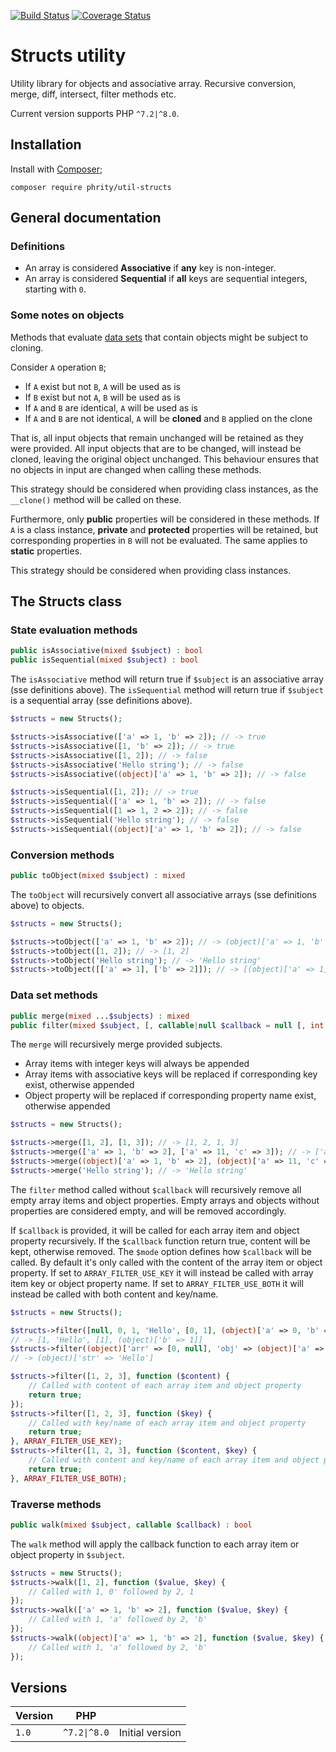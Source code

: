 [![Build Status](https://travis-ci.com/sirn-se/phrity-util-structs.svg?branch=main)](https://travis-ci.com/sirn-se/phrity-util-structs)
[![Coverage Status](https://coveralls.io/repos/github/sirn-se/phrity-util-structs/badge.svg?branch=main)](https://coveralls.io/github/sirn-se/phrity-util-structs?branch=main)

# Structs utility

Utility library for objects and associative array. Recursive conversion, merge, diff, intersect, filter methods etc.

Current version supports PHP `^7.2|^8.0`.

## Installation

Install with [Composer](https://getcomposer.org/);
```
composer require phrity/util-structs
```

## General documentation

### Definitions

* An array is considered **Associative** if **any** key is non-integer.
* An array is considered **Sequential** if **all** keys are sequential integers, starting with `0`.

### Some notes on objects

Methods that evaluate [data sets](https://en.wikipedia.org/wiki/Algebra_of_sets) that contain objects might be subject to cloning.

Consider `A` operation `B`;
* If `A` exist but not `B`, `A` will be used as is
* If `B` exist but not `A`, `B` will be used as is
* If `A` and `B` are identical, `A` will be used as is
* If `A` and `B` are not identical, `A` will be **cloned** and `B` applied on the clone

That is, all input objects that remain unchanged will be retained as they were provided.
All input objects that are to be changed, will instead be cloned, leaving the original object unchanged.
This behaviour ensures that no objects in input are changed when calling these methods.

This strategy should be considered when providing class instances, as the `__clone()` method will be called on these.

Furthermore, only **public** properties will be considered in these methods.
If `A` is a class instance, **private** and **protected** properties will be retained,
but corresponding properties in `B` will not be evaluated. The same applies to **static** properties.

This strategy should be considered when providing class instances.

## The Structs class

### State evaluation methods

```php
public isAssociative(mixed $subject) : bool
public isSequential(mixed $subject) : bool
```

The `isAssociative` method will return true if `$subject` is an associative array (sse definitions above).
The `isSequential` method will return true if `$subject` is a sequential array (sse definitions above).

```php
$structs = new Structs();

$structs->isAssociative(['a' => 1, 'b' => 2]); // -> true
$structs->isAssociative([1, 'b' => 2]); // -> true
$structs->isAssociative([1, 2]); // -> false
$structs->isAssociative('Hello string'); // -> false
$structs->isAssociative((object)['a' => 1, 'b' => 2]); // -> false

$structs->isSequential([1, 2]); // -> true
$structs->isSequential(['a' => 1, 'b' => 2]); // -> false
$structs->isSequential([1 => 1, 2 => 2]); // -> false
$structs->isSequential('Hello string'); // -> false
$structs->isSequential((object)['a' => 1, 'b' => 2]); // -> false
```

### Conversion methods

```php
public toObject(mixed $subject) : mixed
```

The `toObject` will recursively convert all associative arrays (sse definitions above) to objects.

```php
$structs = new Structs();

$structs->toObject(['a' => 1, 'b' => 2]); // -> (object)['a' => 1, 'b' => 2]
$structs->toObject([1, 2]); // -> [1, 2]
$structs->toObject('Hello string'); // -> 'Hello string'
$structs->toObject([['a' => 1], ['b' => 2]]); // -> [(object)['a' => 1], (object)['b' => 2]]
```

### Data set methods

```php
public merge(mixed ...$subjects) : mixed
public filter(mixed $subject, [, callable|null $callback = null [, int $mode = 0]]) : mixed
```

The `merge` will recursively merge provided subjects.
* Array items with integer keys will always be appended
* Array items with associative keys will be replaced if corresponding key exist, otherwise appended
* Object property will be replaced if corresponding property name exist, otherwise appended

```php
$structs = new Structs();

$structs->merge([1, 2], [1, 3]); // -> [1, 2, 1, 3]
$structs->merge(['a' => 1, 'b' => 2], ['a' => 11, 'c' => 3]); // -> ['a' => 11, 'b' => 2, 'c' => 3]
$structs->merge((object)['a' => 1, 'b' => 2], (object)['a' => 11, 'c' => 3]); // -> (object)['a' => 11, 'b' => 2, 'c' => 3]
$structs->merge('Hello string'); // -> 'Hello string'
```

The `filter` method called without `$callback` will recursively remove all empty array items and object properties.
Empty arrays and objects without properties are considered empty, and will be removed accordingly.

If `$callback` is provided, it will be called for each array item and object property recursively.
If the `$callback` function return true, content will be kept, otherwise removed.
The `$mode` option defines how `$callback` will be called.
By default it's only called with the content of the array item or object property.
If set to `ARRAY_FILTER_USE_KEY` it will instead be called with array item key or object property name.
If set to `ARRAY_FILTER_USE_BOTH` it will instead be called with both content and key/name.

```php
$structs = new Structs();

$structs->filter([null, 0, 1, 'Hello', [0, 1], (object)['a' => 0, 'b' => 1]]);
// -> [1, 'Hello', [1], (object)['b' => 1]]
$structs->filter((object)['arr' => [0, null], 'obj' => (object)['a' => 0, 'b' => null], 'str' => 'Hello']);
// -> (object)['str' => 'Hello']

$structs->filter([1, 2, 3], function ($content) {
    // Called with content of each array item and object property
    return true;
});
$structs->filter([1, 2, 3], function ($key) {
    // Called with key/name of each array item and object property
    return true;
}, ARRAY_FILTER_USE_KEY);
$structs->filter([1, 2, 3], function ($content, $key) {
    // Called with content and key/name of each array item and object property
    return true;
}, ARRAY_FILTER_USE_BOTH);
```


### Traverse methods

```php
public walk(mixed $subject, callable $callback) : bool
```

The `walk` method will apply the callback function to each array item or object property in `$subject`.

```php
$structs = new Structs();
$structs->walk([1, 2], function ($value, $key) {
    // Called with 1, 0' followed by 2, 1
});
$structs->walk(['a' => 1, 'b' => 2], function ($value, $key) {
    // Called with 1, 'a' followed by 2, 'b'
});
$structs->walk((object)['a' => 1, 'b' => 2], function ($value, $key) {
    // Called with 1, 'a' followed by 2, 'b'
});
```


## Versions

| Version | PHP | |
| --- | --- | --- |
| `1.0` | `^7.2\|^8.0` | Initial version |
